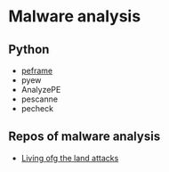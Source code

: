 # Malware analysis

## Python
* [peframe](https://github.com/guelfoweb/peframe)
* pyew
* AnalyzePE
* pescanne
* pecheck


## Repos of malware analysis
* [Living ofg the land attacks](https://github.com/LOLBAS-Project/LOLBAS)

